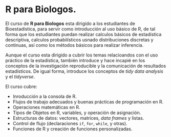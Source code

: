 
# R para Biologos.

<!-- badges: start -->
<!-- badges: end -->

El curso de **R para Biologos** esta dirigido a los estudiantes de Bioestadística, 
para servir como introducción al uso básico de R, de tal forma que los estudiantes puedan realizar calculos básicos de estadística descriptiva, 
calculos probabilísticos usnado distribuciones discretas y continuas, 
así como los métodos básicos para realizar inferencia. 

Aunque el curso esta dirigido a cubrir los temas relacioandos con el uso práctico de la estadística, 
también introduce y hace incapié en los conceptos de la investigación reproducible y la comunicación de resultados estadísticos. 
De igual forma, introduce los conceptos de _tidy data analysis_ y el _tidyverse_. 

El curso cubre:

* Inroducción a la consola de R.
* Flujos de trabajo adecuados y buenas prácticas de programación en R. 
* Operaciones matemáticas en R.
* Tipos de Objetos en R, variables, y operación de asignación.
* Estructuras de datos: vectores, matrices, _data frames_ y listas. 
* Control de flujo (declaraciones ```if```, ```for```, ```while```, y otras). 
* Funciones de R y creación de funciones personalizadas.


